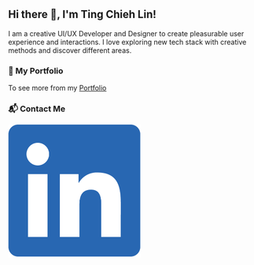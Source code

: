 ## Hi there 👋, I'm Ting Chieh Lin!

I am a creative UI/UX Developer and Designer to create pleasurable user experience and interactions. I love exploring new tech stack with creative methods and discover different areas.

### 💼 My Portfolio

To see more from my [Portfolio](https://tingchiehlin.com/)

### 📬 Contact Me 

<a href="https://www.linkedin.com/in/cooloojayoo/" title="Linked-in"><img src='./img/linkedIn.png' alt='linkedIn' width="270" height="270"/></a>